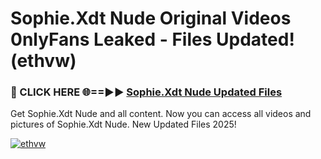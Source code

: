 # Sophie.Xdt Nude Original Videos 0nlyFans Leaked - Files Updated! (ethvw)

<h3>🔴 CLICK HERE 🌐==►► <a href="https://tinyurl.com/52m3yx9h" rel="nofollow">Sophie.Xdt Nude Updated Files</a></h3>

Get Sophie.Xdt Nude and all content. Now you can access all videos and pictures of Sophie.Xdt Nude. New Updated Files 2025!

[![ethvw](https://i.imgur.com/TnHtlc8.gif)](https://tinyurl.com/52m3yx9h)
